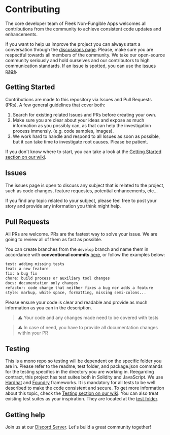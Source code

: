 # Contributing

The core developer team of Fleek Non-Fungible Apps welcomes all contributions from the community to achieve consistent code updates and enhancements.

If you want to help us improve the project you can always start a conversation through the [discussions page](https://github.com/fleekxyz/non-fungible-apps/discussions). Please, make sure you are respectful towards all members of the community. We take our open-source community seriously and hold ourselves and our contributors to high communication standards. If an issue is spotted, you can use the [issues page](https://github.com/fleekxyz/non-fungible-apps/issues).

## Getting Started

Contributions are made to this repository via Issues and Pull Requests (PRs). A few general guidelines that cover both:

1. Search for existing related Issues and PRs before creating your own.
2. Make sure you are clear about your ideas and expose as much information as you possibly can, as that can help the investigation process immensly. (e.g. code samples, images).
3. We work hard to handle and respond to all Issues as soon as possible, but it can take time to investigate root causes. Please be patient.

If you don't know where to start, you can take a look at the [Getting Started section on our wiki](https://github.com/fleekxyz/non-fungible-apps/wiki/%F0%9F%93%98-Getting-Started).

## Issues

The issues page is open to discuss any subject that is related to the project, such as code changes, feature requestes, potential enhancements, etc...

If you find any topic related to your subject, please feel free to post your story and provide any information you think might help.

## Pull Requests

All PRs are welcome. PRs are the fastest way to solve your issue. We are going to review all of them as fast as possible.

You can create branches from the `develop` branch and name them in accordance with **conventional
commits** [here](https://www.conventionalcommits.org/en/v1.0.0/), or follow the examples below:

```txt
test: adding missing tests
feat: a new feature
fix: a bug fix
chore: build process or auxiliary tool changes
docs: documentation only changes
refactor: code change that neither fixes a bug nor adds a feature
style: markup, white space, formatting, missing semi-colons...
```

Please ensure your code is clear and readable and provide as much information as you can in the description.

> ⚠️ Your code and any changes made need to be covered with tests

> ⚠️ In case of need, you have to provide all documentation changes within your PR

## Testing

This is a mono repo so testing will be dependent on the specific folder you are in.  Please refer to the readme, test folder, and package.json commands for the testing specifics in the directory you are working in.  Reegarding contract, this project has test suites both in Solidity and JavaScript. We use [Hardhat](https://hardhat.org/) and [Foundry](https://book.getfoundry.sh/) frameworks. It is mandatory for all tests to be well described to make the code consistent and secure. To get more information about this topic, check the [Testing section on our wiki](https://github.com/fleekxyz/non-fungible-apps/wiki/%F0%9F%93%98-Getting-Started#testing). You can also treat existing test suites as your inspiration. They are located at the [test folder](/contracts/test).

## Getting help

Join us at our [Discord Server](https://discord.gg/fleek). Let's build a great community together!
